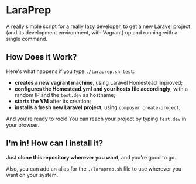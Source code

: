 # LaraPrep

A really simple script for a really lazy developer, to get a new Laravel project (and its development environment, with Vagrant) up and running with a single command.

## How Does it Work?

Here's what happens if you type `./laraprep.sh test`:

* **creates a new vagrant machine**, using Laravel Homestead Improved;
* **configures the Homestead.yml and your hosts file accordingly**, with a random IP and the `test.dev` as hostname;
* **starts the VM** after its creation;
* **installs a fresh new Laravel project**, using `composer create-project`;

And you're ready to rock! You can reach your project by typing `test.dev` in your browser.

## I'm in! How can I install it?

Just **clone this repository wherever you want**, and you're good to go.

Also, you can add an alias for the `./laraprep.sh` file to use wherever you want on your system.
